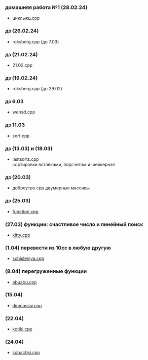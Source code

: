 
### домашняя работа №1 (28.02.24)
- циклыкц.cpp
### дз (26.02.24)
- roksberg.cpp (до 7.03)
### дз (21.02.24)
- 21.02.cpp
### дз (19.02.24)
- roksberg.cpp (до 29.02)
### дз 6.03 
- wensd.cpp
### дз 11.03
- sort.cpp
### дз (13.03) и (18.03)
- lastsorts.cpp  
сортировки вставками, подсчетом и шейкерная
### дз (20.03)
- добреутро.cpp
двумерные массивы
### дз (25.03) 
- [function.cpp](https://github.com/kasirait/homeworke/blob/main/functions.cpp)
### (27.03) функции: счастливое число и линейный поиск
- [kitty.cpp](https://github.com/kasirait/homeworke/blob/main/kitty.cpp) 
### (1.04) перевести из 10сс в любую другую
- [schisleniya.cpp](https://github.com/kasirait/homeworke/blob/main/schisleniya.cpp)
### (8.04) перегруженные функции
- [abuabu.cpp](https://github.com/kasirait/homeworke/blob/main/abuabu.cpp)
### (15.04)
- [dinmassiv.cpp](https://github.com/kasirait/homeworke/blob/main/dinmassiv.cpp)
### (22.04)
- [kotiki.cpp](https://github.com/kasirait/homeworke/blob/main/kotiki.cpp)
### (24.04)
- [sobachki.cpp](https://github.com/kasirait/homeworke/blob/main/sobachki.cpp)

